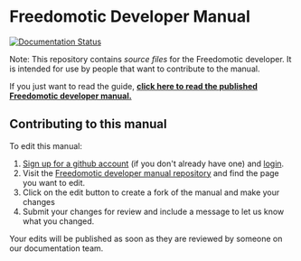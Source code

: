 # Freedomotic Developer Manual

[![Documentation Status](https://readthedocs.org/projects/freedomotic-developer-manual/badge/?version=latest)](http://freedomotic-developer-manual.readthedocs.io/en/latest/?badge=latest)

Note: This repository contains _source files_ for the Freedomotic developer. It is intended for use by people that want to contribute to the manual.

If you just want to read the guide, **[click here to read the published Freedomotic developer manual.](http://freedomotic-developer-manual.readthedocs.io/)**

## Contributing to this manual

To edit this manual:

1. [Sign up for a github account](https://github.com/join) (if you don't already have one) and [login](https://github.com/login).
2. Visit the [Freedomotic developer manual repository](https://github.com/freedomotic/fd-developer-manual) and find the page you want to edit.
3. Click on the edit button to create a fork of the manual and make your changes
4. Submit your changes for review and include a message to let us know what you changed.

Your edits will be published as soon as they are reviewed by someone on our documentation team.


